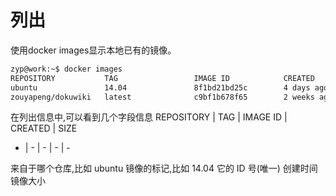 # 列出

使用docker images显示本地已有的镜像。

```bash
zyp@work:~$ docker images 
REPOSITORY           TAG                 IMAGE ID            CREATED             SIZE
ubuntu               14.04               8f1bd21bd25c        4 days ago          188 MB
zouyapeng/dokuwiki   latest              c9bf1b678f65        2 weeks ago         266.1 MB
```

在列出信息中,可以看到几个字段信息
REPOSITORY | TAG | IMAGE ID | CREATED | SIZE
- | - | - | - | - 







来自于哪个仓库,比如	ubuntu
镜像的标记,比如	14.04
它的	 	ID	 	号(唯一)
创建时间
镜像大小